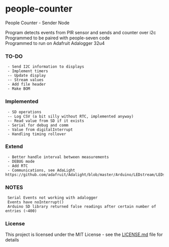   # people-counter

  People Counter - Sender Node

  Program detects events from PIR sensor and sends and counter over i2c <br />
  Programmed to be paired with people-seven code <br />
  Programmed to run on Adafruit Adalogger 32u4 <br />


  ### TO-DO

 ```
  - Send I2C information to displays
  - Implement timers
  -- Update display
  -- Stream values
  - Add file header
  - Make BOM
 ```

  ### Implemented

 ```
  - SD operations
  -- Log CSV (a bit silly without RTC, implemented anyway)
  -- Read value from SD if it exists
  - Serial for debug and comm
  - Value from digitalInterrupt
  - Handling timing rollover
 ```

  ### Extend

 ```
  - Better handle interval between measurements
  - DEBUG mode
  - Add RTC
  - Communications, see AdaLight https://github.com/adafruit/Adalight/blob/master/Arduino/LEDstream/LEDstream.pde
 ```

  ### NOTES

 ```
  Serial Events not working with adalogger
  Events have noInterrupt()
  Arduino SD library returned false readings after certain number of entries (~400)
 ```

  ### License

  This project is licensed under the MIT License - see the [LICENSE.md](LICENSE.md) file for details
